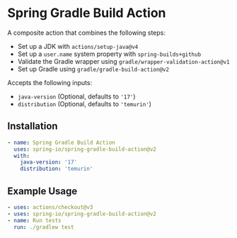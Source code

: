 # Spring Gradle Build Action

A composite action that combines the following steps:

* Set up a JDK with `actions/setup-java@v4`
* Set up a `user.name` system property with `spring-builds+github`
* Validate the Gradle wrapper using `gradle/wrapper-validation-action@v1`
* Set up Gradle using `gradle/gradle-build-action@v2`

Accepts the following inputs:

* `java-version` (Optional, defaults to `'17'`)
* `distribution` (Optional, defaults to `'temurin'`)

## Installation

```yaml
- name: Spring Gradle Build Action
  uses: spring-io/spring-gradle-build-action@v2
  with:
    java-version: '17'
    distribution: 'temurin'
```

## Example Usage

```yaml
- uses: actions/checkout@v3
- uses: spring-io/spring-gradle-build-action@v2
- name: Run tests
  run: ./gradlew test
```
